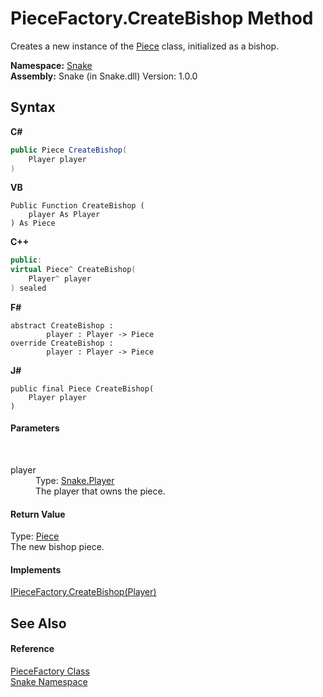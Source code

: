 # PieceFactory.CreateBishop Method 
 

Creates a new instance of the <a href="T_Snake_Piece">Piece</a> class, initialized as a bishop.

**Namespace:**&nbsp;<a href="N_Snake">Snake</a><br />**Assembly:**&nbsp;Snake (in Snake.dll) Version: 1.0.0

## Syntax

**C#**<br />
``` C#
public Piece CreateBishop(
	Player player
)
```

**VB**<br />
``` VB
Public Function CreateBishop ( 
	player As Player
) As Piece
```

**C++**<br />
``` C++
public:
virtual Piece^ CreateBishop(
	Player^ player
) sealed
```

**F#**<br />
``` F#
abstract CreateBishop : 
        player : Player -> Piece 
override CreateBishop : 
        player : Player -> Piece 
```

**J#**<br />
``` J#
public final Piece CreateBishop(
	Player player
)
```


#### Parameters
&nbsp;<dl><dt>player</dt><dd>Type: <a href="T_Snake_Player">Snake.Player</a><br />The player that owns the piece.</dd></dl>

#### Return Value
Type: <a href="T_Snake_Piece">Piece</a><br />The new bishop piece.

#### Implements
<a href="M_Snake_IPieceFactory_CreateBishop">IPieceFactory.CreateBishop(Player)</a><br />

## See Also


#### Reference
<a href="T_Snake_PieceFactory">PieceFactory Class</a><br /><a href="N_Snake">Snake Namespace</a><br />